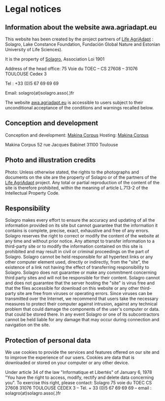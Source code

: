 # Legal notices

## Information about the website awa.agriadapt.eu 

This website has been created by the project partners of [Life AgriAdapt](https://agriadapt.eu/?lang=fr)  : Solagro, Lake Constance Foundation, Fundación Global Nature and Estonian University of Life Sciences).

It is the property of [Solagro](https://solagro.org/), Association Loi 1901
 
Address of the head office: 75 Voie du TOEC – CS 27608 – 31076 TOULOUSE Cedex 3 

Tel : +33 (0)5 67 69 69 69

Email: solagro(at)solagro.asso(.)fr

The website [awa.agriadapt.eu](awa.agriadapt.eu)  is accessible to users subject to their unconditional acceptance of the conditions and warnings recalled below.

## Conception and development

Conception and development: [Makina Corpus](https://makina-corpus.com/)
Hosting: [Makina Corpus](https://makina-corpus.com/) 

Makina Corpus
52 rue Jacques Babinet
31100 Toulouse

## Photo and illustration credits

Photo: Unless otherwise stated, the rights to the photographs and documents on the site are the property of Solagro or of the partners of the [Life AgriAdapt](https://agriadapt.eu/?lang=fr) project. Any total or partial reproduction of the content of the site is therefore prohibited, within the meaning of article L.713-2 of the Intellectual Property Code.

## Responsibility

Solagro makes every effort to ensure the accuracy and updating of all the information provided on its site but cannot guarantee that the information it contains is complete, precise, exact, exhaustive and free of any errors.
Solagro reserves the right to correct or modify the content of the website at any time and without prior notice. Any attempt to transfer information to a third-party site or to modify the information contained on this site is prohibited and may result in civil or criminal proceedings on the part of Solagro.
Solagro cannot be held responsible for all hypertext links or any other computer element used, directly or indirectly, from the "site", the existence of a link not having the effect of transferring responsibility to Solagro.
Solagro does not guarantee or make any commitment concerning third party sites and will not be responsible for their content.
Solagro cannot and does not guarantee that the server hosting the "site" is virus free and that the files accessible for download on this website or any other third-party site are free from viruses or operating errors. Since viruses can be transmitted over the Internet, we recommend that users take the necessary measures to protect their computer against intrusion, against any technical problem that could damage the components of the user's computer or data. that could be stored there.
In any event Solagro or one of its subcontractors cannot be held liable for any damage that may occur during connection and navigation on the site.

## Protection of personal data

We use cookies to provide the services and features offered on our site and to improve the experience of our users. Cookies are data that is downloaded or stored on your computer or any other device.

Under article 34 of the law "Informatique et Libertés" of January 6, 1978 "You have the right to access, modify, rectify and delete data concerning you". To exercise this right, please contact:
Solagro
75 voie du TOEC CS 27608
31076 TOULOUSE CEDEX 3
– Tél. + 33 (0)5 67 69 69 69 – email : solagro(at)solagro.asso(.)fr